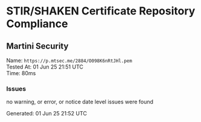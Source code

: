 # STIR/SHAKEN Certificate Repository Compliance

## Martini Security

Name: `https://p.mtsec.me/2884/O098K6nRtJHl.pem`\
Tested At: 01 Jun 25 21:51 UTC\
Time: 80ms

### Issues

no warning, or error, or notice date level issues were found

Generated: 01 Jun 25 21:52 UTC